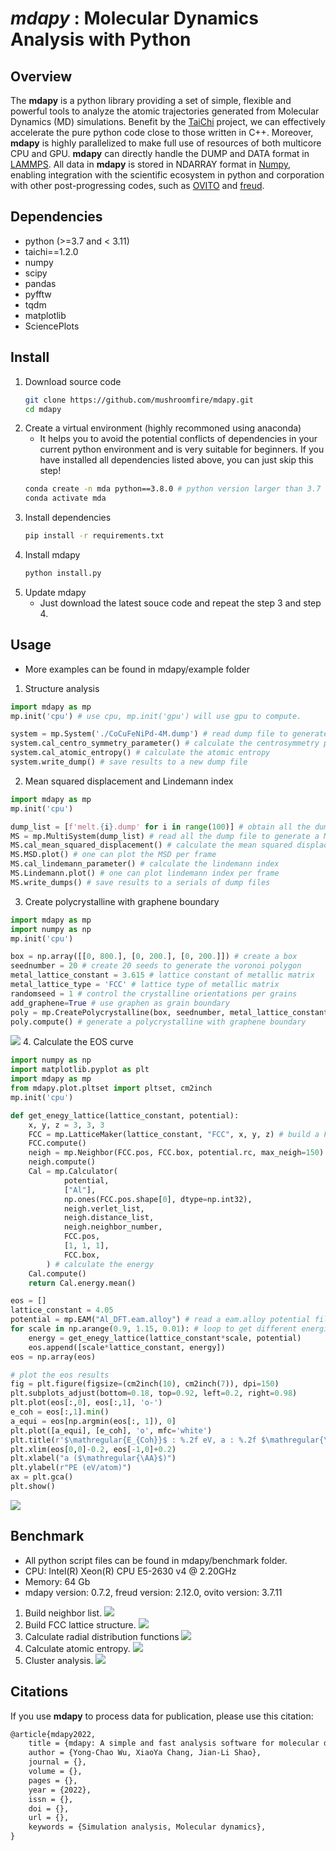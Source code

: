 # *mdapy* : Molecular Dynamics Analysis with Python
## Overview
The **mdapy** is a python library providing a set of simple, flexible and powerful tools to analyze the atomic trajectories generated from Molecular Dynamics (MD) simulations. Benefit by the [TaiChi](https://github.com/taichi-dev/taichi) project, we can effectively accelerate the pure python code close to those written in C++. Moreover, **mdapy** is highly parallelized to make full use of resources of both multicore CPU and GPU. **mdapy** can directly handle the DUMP and DATA format in [LAMMPS](https://www.lammps.org/). All data in **mdapy** is stored in NDARRAY format in [Numpy](https://numpy.org/), enabling integration with the scientific ecosystem in python and corporation with other post-progressing codes, such as [OVITO](https://www.ovito.org/) and [freud](https://github.com/glotzerlab/freud). 
## Dependencies
- python (>=3.7 and < 3.11)
- taichi==1.2.0
- numpy
- scipy
- pandas
- pyfftw
- tqdm
- matplotlib
- SciencePlots
## Install
1. Download source code
   ```bash
   git clone https://github.com/mushroomfire/mdapy.git
   cd mdapy 
   ```
2. Create a virtual environment (highly recommoned using anaconda)
   - It helps you to avoid the potential conflicts of dependencies in your current python environment and is very suitable for beginners. If you have installed all dependencies listed above, you can just skip this step!
   ```bash
   conda create -n mda python==3.8.0 # python version larger than 3.7 and lower than 3.11 is okay.
   conda activate mda
   ```
3. Install dependencies
    ```bash
   pip install -r requirements.txt
   ```
4. Install mdapy
   ```python
   python install.py
   ```
5. Update mdapy
   - Just download the latest souce code and repeat the step 3 and step 4.
## Usage
- More examples can be found in mdapy/example folder
1. Structure analysis
```python
import mdapy as mp
mp.init('cpu') # use cpu, mp.init('gpu') will use gpu to compute.

system = mp.System('./CoCuFeNiPd-4M.dump') # read dump file to generate a system class
system.cal_centro_symmetry_parameter() # calculate the centrosymmetry parameters
system.cal_atomic_entropy() # calculate the atomic entropy
system.write_dump() # save results to a new dump file
```
2. Mean squared displacement and Lindemann index
```python
import mdapy as mp
mp.init('cpu')

dump_list = [f'melt.{i}.dump' for i in range(100)] # obtain all the dump filenames in a list
MS = mp.MultiSystem(dump_list) # read all the dump file to generate a MultiSystem class
MS.cal_mean_squared_displacement() # calculate the mean squared displacement
MS.MSD.plot() # one can plot the MSD per frame
MS.cal_lindemann_parameter() # calculate the lindemann index
MS.Lindemann.plot() # one can plot lindemann index per frame
MS.write_dumps() # save results to a serials of dump files
```
3. Create polycrystalline with graphene boundary
```python
import mdapy as mp
import numpy as np
mp.init('cpu')

box = np.array([[0, 800.], [0, 200.], [0, 200.]]) # create a box
seednumber = 20 # create 20 seeds to generate the voronoi polygon
metal_lattice_constant = 3.615 # lattice constant of metallic matrix
metal_lattice_type = 'FCC' # lattice type of metallic matrix
randomseed = 1 # control the crystalline orientations per grains
add_graphene=True # use graphen as grain boundary
poly = mp.CreatePolycrystalline(box, seednumber, metal_lattice_constant, metal_lattice_type, randomseed=randomseed, add_graphene=add_graphene, gra_overlap_dis=1.2)
poly.compute() # generate a polycrystalline with graphene boundary
```
![](example/polycrystalline.png)
4. Calculate the EOS curve
```python
import numpy as np
import matplotlib.pyplot as plt
import mdapy as mp
from mdapy.plot.pltset import pltset, cm2inch
mp.init('cpu')

def get_enegy_lattice(lattice_constant, potential):
    x, y, z = 3, 3, 3
    FCC = mp.LatticeMaker(lattice_constant, "FCC", x, y, z) # build a FCC lattice
    FCC.compute()
    neigh = mp.Neighbor(FCC.pos, FCC.box, potential.rc, max_neigh=150) # build neighbor list
    neigh.compute()
    Cal = mp.Calculator(
            potential,
            ["Al"],
            np.ones(FCC.pos.shape[0], dtype=np.int32),
            neigh.verlet_list,
            neigh.distance_list,
            neigh.neighbor_number,
            FCC.pos,
            [1, 1, 1],
            FCC.box,
        ) # calculate the energy
    Cal.compute()
    return Cal.energy.mean()

eos = []
lattice_constant = 4.05
potential = mp.EAM("Al_DFT.eam.alloy") # read a eam.alloy potential file
for scale in np.arange(0.9, 1.15, 0.01): # loop to get different energies
    energy = get_enegy_lattice(lattice_constant*scale, potential)
    eos.append([scale*lattice_constant, energy])
eos = np.array(eos)

# plot the eos results
fig = plt.figure(figsize=(cm2inch(10), cm2inch(7)), dpi=150)
plt.subplots_adjust(bottom=0.18, top=0.92, left=0.2, right=0.98)
plt.plot(eos[:,0], eos[:,1], 'o-')
e_coh = eos[:,1].min()
a_equi = eos[np.argmin(eos[:, 1]), 0]
plt.plot([a_equi], [e_coh], 'o', mfc='white')
plt.title(r'$\mathregular{E_{Coh}}$ : %.2f eV, a : %.2f $\mathregular{\AA}$' % (e_coh, a_equi), fontsize=10)
plt.xlim(eos[0,0]-0.2, eos[-1,0]+0.2)
plt.xlabel("a ($\mathregular{\AA}$)")
plt.ylabel(r"PE (eV/atom)")
ax = plt.gca()
plt.show()
```
![](example/eos.png)
## Benchmark
- All python script files can be found in mdapy/benchmark folder.
- CPU: Intel(R) Xeon(R) CPU E5-2630 v4 @ 2.20GHz
- Memory: 64 Gb
- mdapy version: 0.7.2, freud version: 2.12.0, ovito version: 3.7.11
1. Build neighbor list.
![](benchmark/buildneighbor_mdapy_freud.png)
1. Build FCC lattice structure.
![](benchmark/build_lattice_mdapy_freud.png)
1. Calculate radial distribution functions
![](benchmark/rdf_mdapy_freud.png)
1. Calculate atomic entropy.
![](benchmark/entropy_mdapy_ovito.png)
1. Cluster analysis.
![](benchmark/cluster_mdapy_ovito.png)

## Citations
If you use **mdapy** to process data for publication, please use this citation:
```latex
@article{mdapy2022,
    title = {mdapy: A simple and fast analysis software for molecular dynamics simulations with python},
    author = {Yong-Chao Wu, XiaoYa Chang, Jian-Li Shao},
    journal = {},
    volume = {},
    pages = {},
    year = {2022},
    issn = {},
    doi = {},
    url = {},
    keywords = {Simulation analysis, Molecular dynamics},
}
```